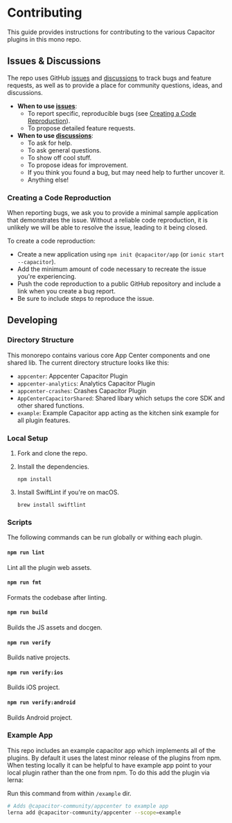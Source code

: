 # Contributing

This guide provides instructions for contributing to the various Capacitor plugins in this mono repo.

## Issues & Discussions

The repo uses GitHub [issues](https://github.com/capacitor-community/appcenter-sdk-capacitor/issues) and [discussions](https://github.com/capacitor-community/appcenter-sdk-capacitor/discussions) to track bugs and feature requests, as well as to provide a place for community questions, ideas, and discussions.

* **When to use [issues](https://github.com/capacitor-community/appcenter-sdk-capacitor/issues)**:
    * To report specific, reproducible bugs (see [Creating a Code Reproduction](#creating-a-code-reproduction)).
    * To propose detailed feature requests.
* **When to use [discussions](https://github.com/capacitor-community/appcenter-sdk-capacitor/discussions)**:
    * To ask for help.
    * To ask general questions.
    * To show off cool stuff.
    * To propose ideas for improvement.
    * If you think you found a bug, but may need help to further uncover it.
    * Anything else!

### Creating a Code Reproduction

When reporting bugs, we ask you to provide a minimal sample application that demonstrates the issue. Without a reliable code reproduction, it is unlikely we will be able to resolve the issue, leading to it being closed.

To create a code reproduction:

* Create a new application using `npm init @capacitor/app` (or `ionic start --capacitor`).
* Add the minimum amount of code necessary to recreate the issue you're experiencing.
* Push the code reproduction to a public GitHub repository and include a link when you create a bug report.
* Be sure to include steps to reproduce the issue.

## Developing

### Directory Structure

This monorepo contains various core App Center components and one shared lib. The current directory structure looks like this:

* `appcenter`: Appcenter Capacitor Plugin
* `appcenter-analytics`: Analytics Capacitor Plugin
* `appcenter-crashes`: Crashes Capacitor Plugin
* `AppCenterCapacitorShared`: Shared libary which setups the core SDK and other shared functions.
* `example`: Example Capacitor app acting as the kitchen sink example for all plugin features.

### Local Setup

1. Fork and clone the repo.
1. Install the dependencies.

    ```shell
    npm install
    ```

1. Install SwiftLint if you're on macOS.

    ```shell
    brew install swiftlint
    ```

### Scripts

The following commands can be run globally or withing each plugin.

#### `npm run lint`
Lint all the plugin web assets.

#### `npm run fmt`
Formats the codebase after linting.

#### `npm run build`
Builds the JS assets and docgen.

#### `npm run verify`
Builds native projects.

#### `npm run verify:ios`
Builds iOS project.

#### `npm run verify:android`
Builds Android project.

### Example App
This repo includes an example capacitor app which implements all of the plugins. By default it uses the latest minor release of the plugins from npm. When testing locally it can be helpful to have example app point to your local plugin rather than the one from npm. To do this add the plugin via lerna:

Run this command from within `/example` dir.

```bash
# Adds @capacitor-community/appcenter to example app
lerna add @capacitor-community/appcenter --scope=example
```
